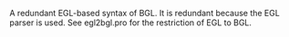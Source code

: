 A redundant EGL-based syntax of BGL.
It is redundant because the EGL parser is used.
See egl2bgl.pro for the restriction of EGL to BGL.
